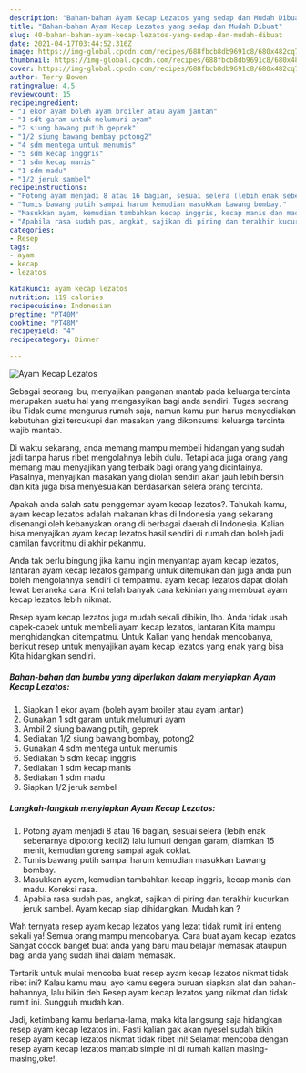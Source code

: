```yaml
---
description: "Bahan-bahan Ayam Kecap Lezatos yang sedap dan Mudah Dibuat"
title: "Bahan-bahan Ayam Kecap Lezatos yang sedap dan Mudah Dibuat"
slug: 40-bahan-bahan-ayam-kecap-lezatos-yang-sedap-dan-mudah-dibuat
date: 2021-04-17T03:44:52.316Z
image: https://img-global.cpcdn.com/recipes/688fbcb8db9691c8/680x482cq70/ayam-kecap-lezatos-foto-resep-utama.jpg
thumbnail: https://img-global.cpcdn.com/recipes/688fbcb8db9691c8/680x482cq70/ayam-kecap-lezatos-foto-resep-utama.jpg
cover: https://img-global.cpcdn.com/recipes/688fbcb8db9691c8/680x482cq70/ayam-kecap-lezatos-foto-resep-utama.jpg
author: Terry Bowen
ratingvalue: 4.5
reviewcount: 15
recipeingredient:
- "1 ekor ayam boleh ayam broiler atau ayam jantan"
- "1 sdt garam untuk melumuri ayam"
- "2 siung bawang putih geprek"
- "1/2 siung bawang bombay potong2"
- "4 sdm mentega untuk menumis"
- "5 sdm kecap inggris"
- "1 sdm kecap manis"
- "1 sdm madu"
- "1/2 jeruk sambel"
recipeinstructions:
- "Potong ayam menjadi 8 atau 16 bagian, sesuai selera (lebih enak sebenarnya dipotong kecil2) lalu lumuri dengan garam, diamkan 15 menit, kemudian goreng sampai agak coklat."
- "Tumis bawang putih sampai harum kemudian masukkan bawang bombay."
- "Masukkan ayam, kemudian tambahkan kecap inggris, kecap manis dan madu. Koreksi rasa."
- "Apabila rasa sudah pas, angkat, sajikan di piring dan terakhir kucurkan jeruk sambel. Ayam kecap siap dihidangkan. Mudah kan ?"
categories:
- Resep
tags:
- ayam
- kecap
- lezatos

katakunci: ayam kecap lezatos 
nutrition: 119 calories
recipecuisine: Indonesian
preptime: "PT40M"
cooktime: "PT48M"
recipeyield: "4"
recipecategory: Dinner

---
```



![Ayam Kecap Lezatos](https://img-global.cpcdn.com/recipes/688fbcb8db9691c8/680x482cq70/ayam-kecap-lezatos-foto-resep-utama.jpg)

Sebagai seorang ibu, menyajikan panganan mantab pada keluarga tercinta merupakan suatu hal yang mengasyikan bagi anda sendiri. Tugas seorang ibu Tidak cuma mengurus rumah saja, namun kamu pun harus menyediakan kebutuhan gizi tercukupi dan masakan yang dikonsumsi keluarga tercinta wajib mantab.

Di waktu  sekarang, anda memang mampu membeli hidangan yang sudah jadi tanpa harus ribet mengolahnya lebih dulu. Tetapi ada juga orang yang memang mau menyajikan yang terbaik bagi orang yang dicintainya. Pasalnya, menyajikan masakan yang diolah sendiri akan jauh lebih bersih dan kita juga bisa menyesuaikan berdasarkan selera orang tercinta. 



Apakah anda salah satu penggemar ayam kecap lezatos?. Tahukah kamu, ayam kecap lezatos adalah makanan khas di Indonesia yang sekarang disenangi oleh kebanyakan orang di berbagai daerah di Indonesia. Kalian bisa menyajikan ayam kecap lezatos hasil sendiri di rumah dan boleh jadi camilan favoritmu di akhir pekanmu.

Anda tak perlu bingung jika kamu ingin menyantap ayam kecap lezatos, lantaran ayam kecap lezatos gampang untuk ditemukan dan juga anda pun boleh mengolahnya sendiri di tempatmu. ayam kecap lezatos dapat diolah lewat beraneka cara. Kini telah banyak cara kekinian yang membuat ayam kecap lezatos lebih nikmat.

Resep ayam kecap lezatos juga mudah sekali dibikin, lho. Anda tidak usah capek-capek untuk membeli ayam kecap lezatos, lantaran Kita mampu menghidangkan ditempatmu. Untuk Kalian yang hendak mencobanya, berikut resep untuk menyajikan ayam kecap lezatos yang enak yang bisa Kita hidangkan sendiri.

<!--inarticleads1-->

##### Bahan-bahan dan bumbu yang diperlukan dalam menyiapkan Ayam Kecap Lezatos:

1. Siapkan 1 ekor ayam (boleh ayam broiler atau ayam jantan)
1. Gunakan 1 sdt garam untuk melumuri ayam
1. Ambil 2 siung bawang putih, geprek
1. Sediakan 1/2 siung bawang bombay, potong2
1. Gunakan 4 sdm mentega untuk menumis
1. Sediakan 5 sdm kecap inggris
1. Sediakan 1 sdm kecap manis
1. Sediakan 1 sdm madu
1. Siapkan 1/2 jeruk sambel




<!--inarticleads2-->

##### Langkah-langkah menyiapkan Ayam Kecap Lezatos:

1. Potong ayam menjadi 8 atau 16 bagian, sesuai selera (lebih enak sebenarnya dipotong kecil2) lalu lumuri dengan garam, diamkan 15 menit, kemudian goreng sampai agak coklat.
1. Tumis bawang putih sampai harum kemudian masukkan bawang bombay.
1. Masukkan ayam, kemudian tambahkan kecap inggris, kecap manis dan madu. Koreksi rasa.
1. Apabila rasa sudah pas, angkat, sajikan di piring dan terakhir kucurkan jeruk sambel. Ayam kecap siap dihidangkan. Mudah kan ?




Wah ternyata resep ayam kecap lezatos yang lezat tidak rumit ini enteng sekali ya! Semua orang mampu mencobanya. Cara buat ayam kecap lezatos Sangat cocok banget buat anda yang baru mau belajar memasak ataupun bagi anda yang sudah lihai dalam memasak.

Tertarik untuk mulai mencoba buat resep ayam kecap lezatos nikmat tidak ribet ini? Kalau kamu mau, ayo kamu segera buruan siapkan alat dan bahan-bahannya, lalu bikin deh Resep ayam kecap lezatos yang nikmat dan tidak rumit ini. Sungguh mudah kan. 

Jadi, ketimbang kamu berlama-lama, maka kita langsung saja hidangkan resep ayam kecap lezatos ini. Pasti kalian gak akan nyesel sudah bikin resep ayam kecap lezatos nikmat tidak ribet ini! Selamat mencoba dengan resep ayam kecap lezatos mantab simple ini di rumah kalian masing-masing,oke!.

